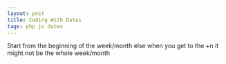 ```yaml
---
layout: post
title: Coding With Dates
tags: php js dates
---
```


Start from the beginning of the week/month else when you get to the +n it might not be the whole week/month
